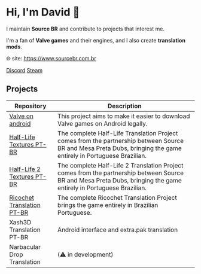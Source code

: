 # Hi, I'm David 👋

I maintain **Source BR** and contribute to projects that interest me.

I'm a fan of **Valve games** and their engines, and I also create **translation mods**.

🌐 site: https://www.sourcebr.com.br

[Discord](https://discord.com/users/746429873823678525)
[Steam](https://steamcommunity.com/id/davidmacalister/)

## Projects

| Repository | Description |
| --- | --- |
| [Valve on android](https://github.com/source-br/Valve-on-android) | This project aims to make it easier to download Valve games on Android legally. |
| [Half-Life Textures PT-BR](https://www.sourcebr.com.br/projetos/half-life-tradu%C3%A7%C3%A3o-completa) | The complete Half-Life Translation Project comes from the partnership between Source BR and Mesa Preta Dubs, bringing the game entirely in Portuguese Brazilian. |
| [Half-Life 2 Textures PT-BR](https://www.sourcebr.com.br/projetos/half-life-2-tradu%C3%A7%C3%A3o-completa) | The complete Half-Life 2 Translation Project comes from the partnership between Source BR and Mesa Preta Dubs, bringing the game entirely in Portuguese Brazilian. |
| [Ricochet Translation PT-BR](https://github.com/source-br/Community-Translations-for-Ricochet) | The complete Ricochet Translation Project brings the game entirely in Brazilian Portuguese. |
| Xash3D Translation PT-BR | Android interface and extra.pak translation |
| Narbacular Drop Translation | (⚠️ in development) | Communty Translations for GoldSrc | (⚠️ in development) |
